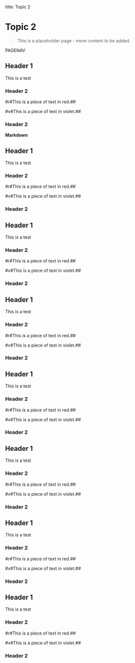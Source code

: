 <frontmatter>
  title: Topic 2
</frontmatter>

<br>

# Topic 2

> This is a placeholder page - more content to be added.


<page-nav-print>PAGENAV</page-nav-print>

## Header 1
This is a test

### Header 2
#r#This is a piece of text in red.##

#v#This is a piece of text in violet.##

### Header 2

<box type="info" light header="This is a super loooong box" no-page-break>

**Markdown**

## Header 1
This is a test

### Header 2
#r#This is a piece of text in red.##

#v#This is a piece of text in violet.##

### Header 2

## Header 1
This is a test

### Header 2
#r#This is a piece of text in red.##

#v#This is a piece of text in violet.##

### Header 2

## Header 1
This is a test

### Header 2
#r#This is a piece of text in red.##

#v#This is a piece of text in violet.##

### Header 2

## Header 1
This is a test

### Header 2
#r#This is a piece of text in red.##

#v#This is a piece of text in violet.##

### Header 2

## Header 1
This is a test

### Header 2
#r#This is a piece of text in red.##

#v#This is a piece of text in violet.##

### Header 2
## Header 1
This is a test

### Header 2
#r#This is a piece of text in red.##

#v#This is a piece of text in violet.##

### Header 2

## Header 1
This is a test

### Header 2
#r#This is a piece of text in red.##

#v#This is a piece of text in violet.##

### Header 2



</box>
